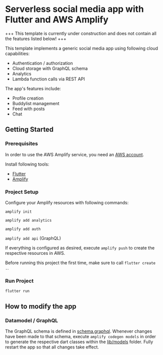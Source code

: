 # Serverless social media app with Flutter and AWS Amplify

+++ This template is currently under construction and does not contain all the features listed below! +++

This template implements a generic social media app using following cloud capabilities:

- Authentication / authorization
- Cloud storage with GraphQL schema
- Analytics
- Lambda function calls via REST API

The app's features include:

- Profile creation
- Buddylist management
- Feed with posts
- Chat

## Getting Started

### Prerequisites

In order to use the AWS Amplify service, you need an [AWS account](https://aws.amazon.com/de/console/).

Install following tools:

- [Flutter](https://flutter.dev/)
- [Amplify](https://docs.amplify.aws/lib/project-setup/prereq/q/platform/flutter)

### Project Setup

Configure your Amplify resources with following commands:

`amplify init`

`amplify add analytics`

`amplify add auth`

`amplify add api` (GraphQL)

If everything is configured as desired, execute `amplify push` to create the respective resources in AWS.

Before running this project the first time, make sure to call `flutter create .`.

### Run Project

`flutter run`

## How to modify the app

### Datamodel / GraphQL

The GraphQL schema is defined in [schema.graphql](amplify/backend/api/socialmediaapp/schema.graphql). Whenever changes
have been made to that schema, execute `amplify codegen models` in order to generate the respective dart classes within
the [lib/models](lib/models) folder. Fully restart the app so that all changes take effect.
